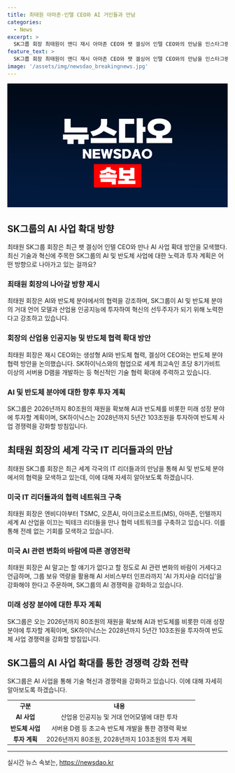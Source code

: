 ```yaml
---
title: 최태원 아마존·인텔 CEO와 AI 거인들과 만남
categories:
  - News
excerpt: >
  SK그룹 회장 최태원이 앤디 재시 아마존 CEO와 팻 겔싱어 인텔 CEO와의 만남을 인스타그램에 공개하며 AI 사업 확장에 대한 의지를 드러냈다. 최 회장은 미국을 방문해 AI 및 반도체 협력을 모색했고, SK하이닉스와 인텔의 협업으로 세계 최고속 서버용 D램 개발에 성공하였다. 더불어 앤트로픽 및 가우스랩스를 통해 유니콘 기업의 등장을 기대하고 있으며, 앞으로 80조원의 투자로 AI와 반도체를 중심으로 미래 성장을 이끌어나갈 계획이라고 밝혔다.
feature_text: >
  SK그룹 회장 최태원이 앤디 재시 아마존 CEO와 팻 겔싱어 인텔 CEO와의 만남을 인스타그램에 공개하며 AI 사업 확장에 대한 의지를 드러냈다. 최 회장은 미국을 방문해 AI 및 반도체 협력을 모색했고, SK하이닉스와 인텔의 협업으로 세계 최고속 서버용 D램 개발에 성공하였다. 더불어 앤트로픽 및 가우스랩스를 통해 유니콘 기업의 등장을 기대하고 있으며, 앞으로 80조원의 투자로 AI와 반도체를 중심으로 미래 성장을 이끌어나갈 계획이라고 밝혔다.
image: '/assets/img/newsdao_breakingnews.jpg'
---
```


<p><img src="/assets/img/newsdao_breakingnews.jpg" alt="firstkoreanews 속보" /></p>

<h2 data-ke-size="size26">SK그룹의 AI 사업 확대 방향</h2>

<p data-ke-size="size16">최태원 SK그룹 회장은 최근 팻 겔싱어 인텔 CEO와 만나 AI 사업 확대 방안을 모색했다. 최신 기술과 혁신에 주목한 SK그룹의 AI 및 반도체 사업에 대한 노력과 투자 계획은 어떤 방향으로 나아가고 있는 걸까요?</p>

<h3 data-ke-size="size24">최태원 회장의 나아갈 방향 제시</h3>

<p data-ke-size="size16">최태원 회장은 AI와 반도체 분야에서의 협력을 강조하며, SK그룹이 AI 및 반도체 분야의 거대 언어 모델과 산업용 인공지능에 투자하여 혁신의 선두주자가 되기 위해 노력한다고 강조하고 있습니다.</p>

<h3 data-ke-size="size24">회장의 산업용 인공지능 및 반도체 협력 확대 방안</h3>

<p data-ke-size="size16">최태원 회장은 재시 CEO와는 생성형 AI와 반도체 협력, 겔싱어 CEO와는 반도체 분야 협력 방안을 논의했습니다. SK하이닉스와의 협업으로 세계 최고속인 초당 8기가비트 이상의 서버용 D램을 개발하는 등 혁신적인 기술 협력 확대에 주력하고 있습니다.</p>

<h3 data-ke-size="size24">AI 및 반도체 분야에 대한 향후 투자 계획</h3>

<p data-ke-size="size16">SK그룹은 2026년까지 80조원의 재원을 확보해 AI과 반도체를 비롯한 미래 성장 분야에 투자할 계획이며, SK하이닉스는 2028년까지 5년간 103조원을 투자하여 반도체 사업 경쟁력을 강화할 방침입니다.</p>

<h2 data-ke-size="size26">최태원 회장의 세계 각국 IT 리더들과의 만남</h2>

<p data-ke-size="size16">최태원 SK그룹 회장은 최근 세계 각국의 IT 리더들과의 만남을 통해 AI 및 반도체 분야에서의 협력을 모색하고 있는데, 이에 대해 자세히 알아보도록 하겠습니다.</p>

<h3 data-ke-size="size24">미국 IT 리더들과의 협력 네트워크 구축</h3>

<p data-ke-size="size16">최태원 회장은 엔비디아부터 TSMC, 오픈AI, 마이크로소프트(MS), 아마존, 인텔까지 세계 AI 산업을 이끄는 빅테크 리더들을 만나 협력 네트워크를 구축하고 있습니다. 이를 통해 전례 없는 기회를 모색하고 있습니다.</p>

<h3 data-ke-size="size24">미국 AI 관련 변화의 바람에 따른 경영전략</h3>

<p data-ke-size="size16">최태원 회장은 AI 말고는 할 얘기가 없다고 할 정도로 AI 관련 변화의 바람이 거세다고 언급하며, 그룹 보유 역량을 활용해 AI 서비스부터 인프라까지 'AI 가치사슬 리더십'을 강화해야 한다고 주문하며, SK그룹의 AI 경쟁력을 강화하고 있습니다.</p>

<h3 data-ke-size="size24">미래 성장 분야에 대한 투자 계획</h3>

<p data-ke-size="size16">SK그룹은 오는 2026년까지 80조원의 재원을 확보해 AI과 반도체를 비롯한 미래 성장 분야에 투자할 계획이며, SK하이닉스는 2028년까지 5년간 103조원을 투자하여 반도체 사업 경쟁력을 강화할 방침입니다.</p>

<h2 data-ke-size="size26">SK그룹의 AI 사업 확대를 통한 경쟁력 강화 전략</h2>

<p data-ke-size="size16">SK그룹은 AI 사업을 통해 기술 혁신과 경쟁력을 강화하고 있습니다. 이에 대해 자세히 알아보도록 하겠습니다.</p>

<table>
    <tbody>
        <tr>
            <td style="text-align: center; height: 17px;"><b>구분</b></td>
            <td style="text-align: center; height: 17px;"><b>내용</b></td>
        </tr>
        <tr>
            <td style="text-align: center; height: 17px;"><b>AI 사업</b></td>
            <td style="text-align: center; height: 17px;">산업용 인공지능 및 거대 언어모델에 대한 투자</td>
        </tr>
        <tr>
            <td style="text-align: center; height: 17px;"><b>반도체 사업</b></td>
            <td style="text-align: center; height: 17px;">서버용 D램 등 초고속 반도체 개발을 통한 경쟁력 확보</td>
        </tr>
        <tr>
            <td style="text-align: center; height: 17px;"><b>투자 계획</b></td>
            <td style="text-align: center; height: 17px;">2026년까지 80조원, 2028년까지 103조원의 투자 계획</td>
        </tr>
    </tbody>
</table>

<hr>
실시간 뉴스 속보는, <a href="https://newsdao.kr" rel="dofollow">https://newsdao.kr</a>


